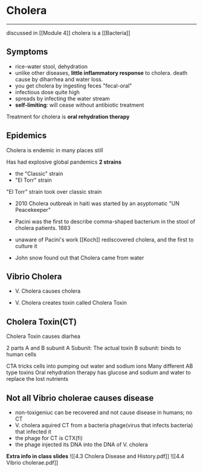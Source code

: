 # Cholera
---
discussed in [[Module 4]]
cholera is a [[Bacteria]]


## Symptoms
- rice-water stool, dehydration
- unlike other diseases, **little inflammatory response** to cholera. death cause by diharrhea and water loss.
- you get cholera by ingesting feces "fecal-oral"
- infectious dose quite high
- spreads by infecting the water stream
- **self-limiting**: will cease without antibiotic treatment

Treatment for cholera is **oral rehydration therapy**

## Epidemics
Cholera is endemic in many places still

Has had explosive global pandemics
**2 strains** 
- the "Classic" strain
- "El Torr" strain

"El Torr" strain took over classic strain

- 2010 Cholera outbreak in haiti was started by an asyptomatic "UN Peacekeeper"

- Pacini was the first to describe comma-shaped bacterium in the stool of cholera patients. 1883

- unaware of Pacini's work [[Koch]] rediscovered cholera, and the first to culture it

- John snow found out that Cholera came from water

## Vibrio Cholera
- V. Cholera causes cholera

- V. Cholera creates toxin called Cholera Toxin




## Cholera Toxin(CT)
Cholera Toxin causes diarhea 

2 parts A and B subunit
A Subunit: The actual toxin
B subunit: binds to human cells

CTA tricks cells into pumping out water and sodium ions
Many different AB type toxins
Oral rehydration therapy has glucose and sodium and water to replace the lost nutrients

## Not all Vibrio cholerae causes disease
- non-toxigeniuc can be recovered and not cause disease in humans; no CT
- V. cholera aquired CT from a bacteria phage(virus that infects bacteria) that infected it
- the phage for CT is CTX(fi)
- the phage injected its DNA into the DNA of V. cholera 

**Extra info in class slides**
![[4.3 Cholera Disease and History.pdf]]
![[4.4 Vibrio cholerae.pdf]]